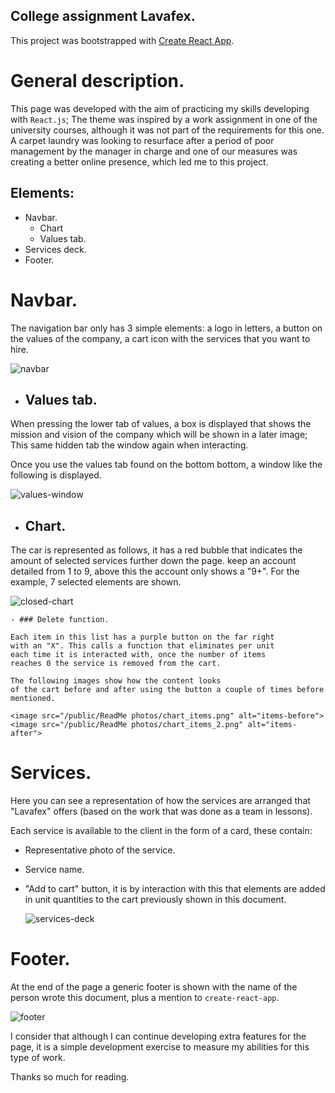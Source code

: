 ## College assignment Lavafex.

This project was bootstrapped with [Create React App](https://github.com/facebook/create-react-app).

# General description.

This page was developed with the aim of practicing my skills
developing with `React.js`; The theme was inspired by a work assignment
in one of the university courses, although it was not part of the requirements
for this one.
A carpet laundry was looking to resurface after a period of poor
management by the manager in charge and one of our measures was
creating a better online presence, which led me to this project.

## Elements:
  - Navbar.
    - Chart
    - Values tab.
  - Services deck.
  - Footer.

# Navbar.

The navigation bar only has 3 simple elements: a logo in letters,
a button on the values ​​of the company, a cart icon with the services
that you want to hire.

<image src="/public/ReadMe photos/navbar.png" alt="navbar">

  - ## Values tab.

  When pressing the lower tab of values, a box is displayed
  that shows the mission and vision of the company which will be shown in
  a later image; This same hidden tab
  the window again when interacting.

  Once you use the values ​​tab found on the bottom
  bottom, a window like the following is displayed.

  <image src="/public/ReadMe photos/opened_values.png" alt="values-window">

  - ## Chart.

  The car is represented as follows, it has a red bubble that indicates the amount of selected services further down the page. keep an account
  detailed from 1 to 9, above this the account only shows a
  "9+". For the example, 7 selected elements are shown.

  <image src="/public/ReadMe photos/navbar_chart_items.png" alt="closed-chart">

    - ### Delete function.

    Each item in this list has a purple button on the far right
    with an "X". This calls a function that eliminates per unit
    each time it is interacted with, once the number of items
    reaches 0 the service is removed from the cart.

    The following images show how the content looks
    of the cart before and after using the button a couple of times before
    mentioned.

    <image src="/public/ReadMe photos/chart_items.png" alt="items-before">
    <image src="/public/ReadMe photos/chart_items_2.png" alt="items-after">

# Services.

Here you can see a representation of how the services are arranged
that "Lavafex" offers (based on the work that was done as a team in
lessons).

Each service is available to the client in the form of a card, these contain:
  - Representative photo of the service.
  - Service name.
  - "Add to cart" button, it is by interaction with this that
    elements are added in unit quantities to the
    cart previously shown in this document.

    <image src="/public/ReadMe photos/service_cards.png" alt="services-deck">

# Footer.

At the end of the page a generic footer is shown with the name of the person
wrote this document, plus a mention to `create-react-app`.

<image src="/public/ReadMe photos/footer.png" alt="footer">
  
I consider that although I can continue developing extra features for the page, it is a simple development exercise to measure my abilities for this type of work.

Thanks so much for reading.
